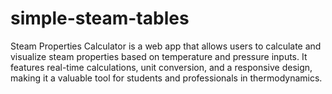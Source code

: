 # simple-steam-tables
Steam Properties Calculator is a web app that allows users to calculate and visualize steam properties based on temperature and pressure inputs. It features real-time calculations, unit conversion, and a responsive design, making it a valuable tool for students and professionals in thermodynamics.
